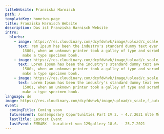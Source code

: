```yaml
---
titleWebsite: Franziska Harnisch
path: /
templateKey: hometwo-page
title: Franziska Harnisch Website
description: Das ist Franziska Harnisch Website
intro:
  blurbs:
    - image: https://res.cloudinary.com/dcyfdwhvk/image/upload/c_scale,f_auto,q_100,w_2400/v1627987224/Franziska/stream6_gi2dwi.png
      text: rem Ipsum has been the industry's standard dummy text ever since the
        1500s, when an unknown printer took a galley of type and scrambled it to
        make a type specimen book.
    - image: https://res.cloudinary.com/dcyfdwhvk/image/upload/c_scale,f_auto,q_100,w_2400/v1627987409/Franziska/51ca8d_4b85df2b81c344c2b91ce0120d842e9c_mv2_hhayyq.webp
      text: Lorem Ipsum has been the industry's standard dummy text ever since the
        1500s, when an unknown printer took a galley of type and scrambled it to
        make a type specimen book.
    - image: https://res.cloudinary.com/dcyfdwhvk/image/upload/c_scale,f_auto,q_100,w_2400/v1627987346/Franziska/P4279002_rpfbpe.jpg
      text: Lorem Ipsum has been the industry's standard dummy text ever since the
        1500s, when an unknown printer took a galley of type and scrambled it to
        make a type specimen book.
language: de
image: https://res.cloudinary.com/dcyfdwhvk/image/upload/c_scale,f_auto,q_100,w_2400/v1627987426/Franziska/51ca8d_7b0fad85309a42648991586eff093bf6_mv2_y8j0bm.webp
event:
  comingTitle: Coming soon
  futureEvent: Contemporary Opportunities Part IV 2. - 4.7.2021 Alte Münze
  lastTitle: Lastest Event
  lastEvent: EMBARK - kuratiert von 129gallery 18.6. - 25.7.2021
---
```

